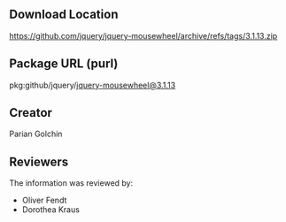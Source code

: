 ## Download Location

https://github.com/jquery/jquery-mousewheel/archive/refs/tags/3.1.13.zip

## Package URL (purl)

pkg:github/jquery/jquery-mousewheel@3.1.13

## Creator

Parian Golchin

## Reviewers

The information was reviewed by:

* Oliver Fendt
* Dorothea Kraus